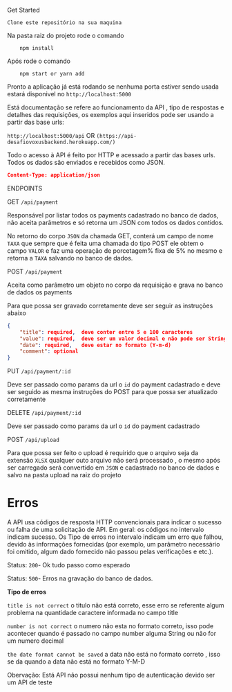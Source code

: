 Get Started

	Clone este repositório na sua maquina 

Na pasta raiz do projeto rode o comando
```terminal
	npm install
```
Após rode o comando
```terminal
	npm start or yarn add
```
Pronto a aplicação já está rodando se nenhuma porta estiver sendo usada estará disponivel no `http://localhost:5000`

Está documentação se refere ao funcionamento da API , tipo de respostas e detalhes das requisições, os exemplos aqui inseridos pode ser usando a partir das base urls:

`http://localhost:5000/api`  OR `(https://api-desafiovoxusbackend.herokuapp.com/)`

Todo o acesso à API é feito por HTTP e acessado a partir das bases urls. Todos os dados são enviados e recebidos como JSON.

```json
Content-Type: application/json
```

ENDPOINTS

GET `/api/payment` 

Responsável por listar todos os payments cadastrado no banco de dados, não aceita parâmetros  e só retorna um JSON com todos os dados contidos. 

No retorno do corpo `JSON` da chamada GET, conterá um campo de nome `TAXA` que sempre que é feita uma chamada do tipo POST ele obtem o campo `VALOR` e faz uma operação de porcetagem% fixa de 5% no mesmo e retorna a `TAXA` salvando no banco de dados.


POST `/api/payment` 

Aceita como parâmetro um objeto no corpo da requisição e grava no banco de dados os payments 

Para que possa ser gravado corretamente deve ser seguir as instruções abaixo

```json
{
	"title": required,  deve conter entre 5 e 100 caracteres 
	"value": required,  deve ser um valor decimal e não pode ser String
	"date": required,   deve estar no formato (Y-m-d)
	"comment": optional 
}
```

PUT `/api/payment/:id`

Deve ser passado como params da url o `id`  do payment cadastrado e deve ser seguido as mesma instruções do POST para que possa ser atualizado corretamente

DELETE `/api/payment/:id`

Deve ser passado como params da url o `id`  do payment cadastrado

POST `/api/upload`

Para que possa ser feito o upload é requirido que o arquivo seja da extensão `XLSX` qualquer outo arquivo não será processado , o mesmo após ser carregado será convertido em `JSON` e cadastrado no banco de dados e salvo na pasta upload na raiz do projeto

# **Erros**

A API usa códigos de resposta HTTP convencionais para indicar o sucesso ou falha de uma solicitação de API. Em geral: os códigos no intervalo indicam sucesso. Os Tipo de erros no intervalo indicam um erro que falhou, devido às informações fornecidas (por exemplo, um parâmetro necessário foi omitido, algum dado fornecido não passou pelas verificações e  etc.). 

Status: `200`- Ok tudo passo como esperado

Status: `500`- Erros na gravação do banco de dados.

**Tipo de erros**

`title is not correct`  o titulo não está correto, esse erro se referente algum problema na quantidade caractere  informada no campo title

`number is not correct`  o numero não esta no formato correto, isso pode acontecer quando é passado no campo number alguma String ou não for um numero decimal

`the date format cannot be saved`  a data não está no formato correto , isso se da quando a data não está no formato Y-M-D

Obervação: Está API não possui nenhum tipo de autenticação devido ser um API de teste 


